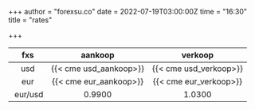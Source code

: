 +++
author = "forexsu.co"
date = 2022-07-19T03:00:00Z
time = "16:30"
title = "rates"

+++

fxs| &nbsp;aankoop&nbsp;| &nbsp;verkoop&nbsp;
:-----:|:-----:|:-----:
|  usd  | {{< cme usd_aankoop>}} | {{< cme usd_verkoop>}} |
| eur | {{< cme eur_aankoop>}} | {{< cme eur_verkoop>}} |
&nbsp;eur/usd|0.9900|1.0300
